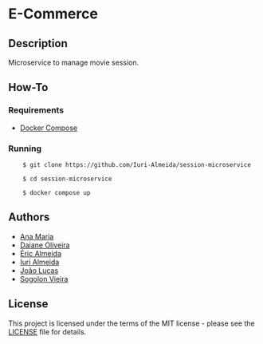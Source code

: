 # E-Commerce

## Description

Microservice to manage movie session.

## How-To

### Requirements

- [Docker Compose][docker-compose]

### Running

```shell
    $ git clone https://github.com/Iuri-Almeida/session-microservice
    
    $ cd session-microservice
    
    $ docker compose up
```

## Authors

- [Ana Maria][ana-maria]
- [Daiane Oliveira][daiane-oliveira]
- [Éric Almeida][eric-almeida]
- [Iuri Almeida][iuri-almeida]
- [João Lucas][joao-lucas]
- [Sogolon Vieira][sogolon-vieira]

## License

This project is licensed under the terms of the MIT license - please see the [LICENSE][LICENSE] file for details.

<!-- Links -->
[docker-compose]: https://docs.docker.com/compose/install/
[ana-maria]: https://github.com/Ana-MP
[daiane-oliveira]: https://github.com/DaianeOliveiraa
[eric-almeida]: https://github.com/ericalmeidasp
[iuri-almeida]: https://github.com/Iuri-Almeida
[joao-lucas]: https://github.com/lucascruz-joao
[sogolon-vieira]: https://github.com/Sogolonmvj
[LICENSE]: https://github.com/Iuri-Almeida/session-microservice/blob/main/LICENSE
